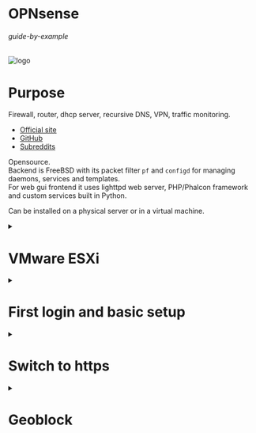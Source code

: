 # OPNsense

###### guide-by-example

![logo](https://i.imgur.com/3ROLmaz.png)

# Purpose

Firewall, router, dhcp server, recursive DNS, VPN, traffic monitoring.

* [Official site](https://opnsense.org/)
* [GitHub](https://github.com/opnsense)
* [Subreddits](https://www.reddit.com/r/opNsenseFirewall+opnsense/)

Opensource.<br>
Backend is FreeBSD with its packet filter `pf` and `configd`
for managing daemons, services and templates.<br>
For web gui frontend it uses lighttpd web server, PHP/Phalcon framework
and custom services built in Python.

Can be installed on a physical server or in a virtual machine.

<details>
<summary><h1>VMware ESXi</h1></summary>

This setup is running on the free version of ESXi 7.0 U3<br>

#### Network setup

Two physical network cards - NICs

* the default `vSwitch0` will be used for LAN side
* create new virtual switch - `vSwitch1-WAN`
* create new port group - `WAN Network`, assign to it `vSwitch1-WAN`

#### Virtual machine creation

* Guest OS family - Other
* Guest OS version - FreeBSD 13 or later versions (64-bit)
* CPU - 2 cores
* RAM - 2GB, for basic functionality, later can assign more 
* SCSI Controller 0 - LSI Logic SAS
* VM Options > Boot Options > Firmware - EFI

Afterwards, edit the VM, add network adapter connected to `WAN Network`

[Download](https://opnsense.org/download/) the latest opnsense - amd64, dvd,
extract iso, upload to ESXi datastore,
mount it in to the VMs dvd, check connect on boot


#### OPNsense installation in VM

Disconnect your current router and plug stuff in to the ESXi host.

* let it boot up
* login `root/opnsense`
* set interfaces, in ESXi VM overview you can see networks and MAC addresses 
* set IPs, wan is usually left alone with dhcp,<br>
  static ip for LAN and enable dhcp server running and give it range
* afterwards you should be able to access web gui
* log out
* log in as `installer/opnsense`
* click through installation leaving stuff at default except for password
* done

Afte the initial setup, install plugin `os-vmware`<br>
System > Firmware > Plugins

</details>

<details>
<summary><h1>First login and basic setup</h1></summary>

* at the LAN ip login
* click through wizzard, use 8.8.8.8 and 1.1.1.1 for DNS
* 

</details>


<details>
<summary><h1>Switch to https</h1></summary>

Not really needed. More like an exercise.
But hey, its extra protection from someone snooping
whoes already on the LAN side I guess.

### on cloudflare

* create dns record `fw.example.com`
* get user ID - its in the url when you are on cloudflare dashboard, looks like 0122db3h3824893914169c9c4f919747f
* in My Profile >  Api Tokens > get Global API Key
* in My Profile >  Api Tokens > create token that looks [like this](https://i.imgur.com/YWxgUiO.png)
    * zone/zone/read
    * zone/dns/edit
    * include all zones

### in opnsense acme plugin

* download acme plugin
* Services: ACME Client: Accounts - create account with your email
  where notifications about certs can go
* Services: ACME Client: Challenge Types - create new dns challange with info
  you gathered from cloudflare,
  looks something [like this](https://i.imgur.com/bYZ6pTj.png)
* Services: ACME Client: Certificates - create new certificate,
  stuff is just picked from the drop down menus,
  [looks like this](https://i.imgur.com/MC1kBCV.png)
* now check logs if request went through on its own, or just click small icon
  to force renew the certificate, in logs in matter of a minute
  there should be some either success or fail

### in opnsense Services: Unbound DNS: General

* add an override - so that the fw.example.com points to your local ip
  instead of going out, [looks like this](https://i.imgur.com/vqT9t3Y.png)

### in opnsense System: Settings: Administration

* Alternate Hostnames - add your fw.example.com
* SSL Certificate -  pick from dropdown menu your certificate
* apply changes
* switch radio buttons at the top from http to https if its not already.
  The previous steps should be done as opnsense will want to reload gui

now from local LAN side one can access web gui with https://fw.example.com
and its an encrypted communication between the browser and the firewall

</details>

<details>
<summary><h1>Geoblock</h1></summary>



</details>
